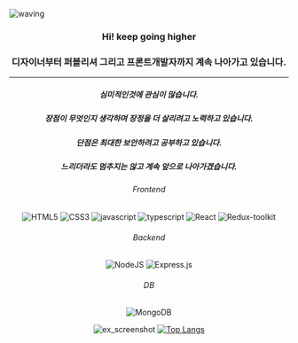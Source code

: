 ![waving](https://capsule-render.vercel.app/api?type=waving&height=250&text=HyangHoon!&fontAlign=72&fontAlignY=40&color=gradient)
<div align="center">

### Hi! keep going higher  
### 디자이너부터 퍼블리셔 그리고 프론트개발자까지 계속 나아가고 있습니다.  

---

##### 심미적인것에 관심이 많습니다.
##### 장점이 무엇인지 생각하며 장정을 더 살리려고 노력하고 있습니다.
##### 단점은 최대한 보안하려고 공부하고 있습니다.
##### 느리더라도 멈추지는 않고 계속 앞으로 나아가겠습니다.

###### Frontend
  ![HTML5](https://img.shields.io/badge/HTML5-E34F26?style=for-the-badge&logo=HTML5&logoColor=white)
  ![CSS3](https://img.shields.io/badge/CSS3-1572B6?style=for-the-badge&logo=CSS3&logoColor=white&logoColor=white)
  ![javascript](https://img.shields.io/badge/javascript-F7DF1E?style=for-the-badge&logo=javascript&logoColor=white)
  ![typescript](https://img.shields.io/badge/typescript-3178C6?style=for-the-badge&logo=typescript&logoColor=white)
  ![React](https://img.shields.io/badge/react-61DAFB?style=for-the-badge&logo=react&logoColor=white)
  ![Redux-toolkit](https://img.shields.io/badge/redux-764ABC?style=for-the-badge&logo=Redux&logoColor=white)
###### Backend
  ![NodeJS](https://img.shields.io/badge/node.js-6DA55F?style=for-the-badge&logo=node.js&logoColor=white)
  ![Express.js](https://img.shields.io/badge/express.js-%23404d59.svg?style=for-the-badge&logo=express&logoColor=%2361DAFB)
###### DB
  ![MongoDB](https://img.shields.io/badge/MongoDB-%234ea94b.svg?style=for-the-badge&logo=mongodb&logoColor=white)
<br />

![ex_screenshot](https://github-readme-stats.vercel.app/api?username=wihyanghoon&show_icons=true)
[![Top Langs](https://github-readme-stats.vercel.app/api/top-langs/?username=wihyanghoon&layout=compact)](https://github.com/wihyanghoon/github-readme-stats)
  
</div>
